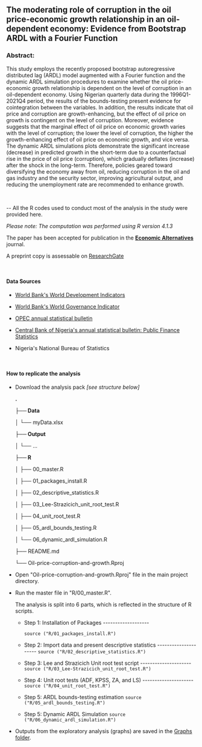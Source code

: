 ## The moderating role of corruption in the oil price-economic growth relationship in an oil-dependent economy: Evidence from Bootstrap ARDL with a Fourier Function
### Abstract:
This study employs the recently proposed bootstrap autoregressive distributed lag (ARDL) model augmented with a Fourier function and the dynamic ARDL simulation procedures to examine whether the oil price-economic growth relationship is dependent on the level of corruption in an oil-dependent economy. Using Nigerian quarterly data during the 1996Q1-2021Q4 period, the results of the bounds-testing present evidence for cointegration between the variables. In addition, the results indicate that oil price and corruption are growth-enhancing, but the effect of oil price on growth is contingent on the level of corruption. Moreover, evidence suggests that the marginal effect of oil price on economic growth varies with the level of corruption; the lower the level of corruption, the higher the growth-enhancing effect of oil price on economic growth, and vice versa. The dynamic ARDL simulations plots demonstrate the significant increase (decrease) in predicted growth in the short-term due to a counterfactual rise in the price of oil price (corruption), which gradually deflates (increase) after the shock in the long-term. Therefore, policies geared toward diversifying the economy away from oil, reducing corruption in the oil and gas industry and the security sector, improving agricultural output, and reducing the unemployment rate are recommended to enhance growth.

&nbsp;

-- All the R codes used to conduct most of the analysis in the study were provided here.  

*Please note: The computation was performed using R version 4.1.3*

The paper has been accepted for publication in the [**Economic Alternatives**](https://www.unwe.bg/eajournal/en) journal.

A preprint copy is assessable on [ResearchGate](http://dx.doi.org/10.13140/RG.2.2.32652.28800/1)

&nbsp;

#### **Data Sources**

  - [World Bank's World Development Indicators](https://databank.worldbank.org/source/world-development-indicators)
  
  - [World Bank's World Governance Indicator](https://databank.worldbank.org/source/worldwide-governance-indicators) 
  
  - [OPEC annual statistical bulletin](https://asb.opec.org/data/ASB_Data.php)
  
  - [Central Bank of Nigeria's annual statistical bulletin: Public Finance Statistics](https://www.cbn.gov.ng/Out/2022/STD/2021%20Statistics%20Bulletin_Public%20Finance.xlsx)
  
  - Nigeria's National Bureau of Statistics
  
  &nbsp;


#### **How to replicate the analysis**

-   Download the analysis pack *[see structure below]*

    **.**

    **├── Data**
    
    │ └── myData.xlsx
    


    **├── Output**

    │ └── ...

    **├── R**

    │ ├── 00_master.R

    │ ├── 01_packages_install.R

    │ ├── 02_descriptive_statistics.R

    │ ├── 03_Lee-Strazicich_unit_root_test.R

    │ ├── 04_unit_root_test.R

    │ ├── 05_ardl_bounds_testing.R
    
    │ └── 06_dynamic_ardl_simulation.R


    ├── README.md

    └── Oil-price-corruption-and-growth.Rproj

-   Open "Oil-price-corruption-and-growth.Rproj" file in the main project directory.

-   Run the master file in "R/00_master.R".

    The analysis is split into 6 parts, which is reflected in the structure of R scripts.

    -   Step 1: Installation of Packages -------------------

        `source ("R/01_packages_install.R")`

    -   Step 2: Import data and present descriptive statistics ---------------------
       `source ("R/02_descriptive_statistics.R")`

    -   Step 3: Lee and Strazicich Unit root test script ---------------------
        `source ("R/03_Lee-Strazicich_unit_root_test.R")`

    -   Step 4: Unit root tests (ADF, KPSS, ZA, and LS) ---------------------
        `source ("R/04_unit_root_test.R")`

    -   Step 5: ARDL bounds-testing estimation
        `source ("R/05_ardl_bounds_testing.R")`

    -   Step 5: Dynamic ARDL Simulation
        `source ("R/06_dynamic_ardl_simulation.R")`



-   Outputs from the exploratory analysis (graphs) are saved in the [Graphs folder](Graphs/).

&nbsp;
